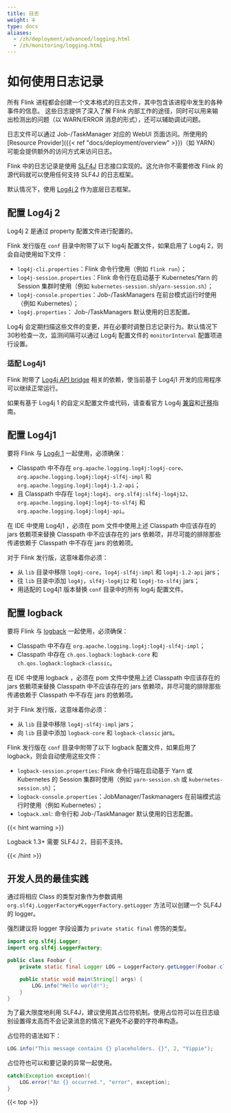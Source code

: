 ```yaml
---
title: 日志
weight: 4
type: docs
aliases:
  - /zh/deployment/advanced/logging.html
  - /zh/monitoring/logging.html
---
```

<!--
Licensed to the Apache Software Foundation (ASF) under one
or more contributor license agreements.  See the NOTICE file
distributed with this work for additional information
regarding copyright ownership.  The ASF licenses this file
to you under the Apache License, Version 2.0 (the
"License"); you may not use this file except in compliance
with the License.  You may obtain a copy of the License at

  http://www.apache.org/licenses/LICENSE-2.0

Unless required by applicable law or agreed to in writing,
software distributed under the License is distributed on an
"AS IS" BASIS, WITHOUT WARRANTIES OR CONDITIONS OF ANY
KIND, either express or implied.  See the License for the
specific language governing permissions and limitations
under the License.
-->

<a name="how-to-use-logging"></a>

# 如何使用日志记录

所有 Flink 进程都会创建一个文本格式的日志文件，其中包含该进程中发生的各种事件的信息。
这些日志提供了深入了解 Flink 内部工作的途径，同时可以用来输出检测出的问题（以 WARN/ERROR 消息的形式），还可以辅助调试问题。

日志文件可以通过 Job-/TaskManager 对应的 WebUI 页面访问。所使用的 [Resource Provider]({{< ref "docs/deployment/overview" >}})（如 YARN）可能会提供额外的访问方式来访问日志。

Flink 中的日志记录是使用 [SLF4J](http://www.slf4j.org/) 日志接口实现的。这允许你不需要修改 Flink 的源代码就可以使用任何支持 SLF4J 的日志框架。

默认情况下，使用 [Log4j 2](https://logging.apache.org/log4j/2.x/index.html) 作为底层日志框架。

<a name="configuring-log4j-2"></a>

## 配置 Log4j 2

Log4j 2 是通过 property 配置文件进行配置的。

Flink 发行版在 `conf` 目录中附带了以下 log4j 配置文件，如果启用了 Log4j 2，则会自动使用如下文件：

- `log4j-cli.properties`：Flink 命令行使用（例如 `flink run`）；
- `log4j-session.properties`：Flink 命令行在启动基于 Kubernetes/Yarn 的 Session 集群时使用（例如 `kubernetes-session.sh`/`yarn-session.sh`）；
- `log4j-console.properties`：Job-/TaskManagers 在前台模式运行时使用（例如 Kubernetes）；
- `log4j.properties`： Job-/TaskManagers 默认使用的日志配置。

Log4j 会定期扫描这些文件的变更，并在必要时调整日志记录行为。默认情况下30秒检查一次，监测间隔可以通过 Log4j 配置文件的 `monitorInterval` 配置项进行设置。

<a name="compatibility-with-log4j-1"></a>

### 适配 Log4j1

Flink 附带了 [Log4j API bridge](https://logging.apache.org/log4j/log4j-2.2/log4j-1.2-api/index.html) 相关的依赖，使当前基于 Log4j1 开发的应用程序可以继续正常运行。

如果有基于 Log4j 1 的自定义配置文件或代码，请查看官方 Log4j [兼容](https://logging.apache.org/log4j/2.x/manual/compatibility.html)和[迁移](https://logging.apache.org/log4j/2.x/manual/migration.html)指南。

<a name="configuring-log4j1"> </a>

## 配置 Log4j1

要将 Flink 与 [Log4j 1](https://logging.apache.org/log4j/1.2/) 一起使用，必须确保：
- Classpath 中不存在 `org.apache.logging.log4j:log4j-core`、`org.apache.logging.log4j:log4j-slf4j-impl` 和 `org.apache.logging.log4j:log4j-1.2-api`；
- 且 Classpath 中存在 `log4j:log4j`、`org.slf4j:slf4j-log4j12`、`org.apache.logging.log4j:log4j-to-slf4j` 和 `org.apache.logging.log4j:log4j-api`。

在 IDE 中使用 Log4j1 ，必须在 pom 文件中使用上述 Classpath 中应该存在的 jars 依赖项来替换  Classpath 中不应该存在的 jars 依赖项，并尽可能的排除那些传递依赖于 Classpath 中不存在 jars 的依赖项。

对于 Flink 发行版，这意味着你必须：
- 从 `lib` 目录中移除 `log4j-core`，`log4j-slf4j-impl` 和 `log4j-1.2-api` jars；
- 往 `lib` 目录中添加 `log4j`，`slf4j-log4j12` 和 `log4j-to-slf4j` jars；
- 用适配的 Log4j1 版本替换 `conf` 目录中的所有 log4j 配置文件。

<a name="configuring-logback"> </a>

## 配置 logback

要将 Flink 与 [logback](https://logback.qos.ch/) 一起使用，必须确保：

- Classpath 中不存在 `org.apache.logging.log4j:log4j-slf4j-impl`；
- Classpath 中存在 `ch.qos.logback:logback-core` 和 `ch.qos.logback:logback-classic`。

在 IDE 中使用 logback ，必须在 pom 文件中使用上述 Classpath 中应该存在的 jars 依赖项来替换  Classpath 中不应该存在的 jars 依赖项，并尽可能的排除那些传递依赖于 Classpath 中不存在 jars 的依赖项。

对于 Flink 发行版，这意味着你必须：

- 从 `lib` 目录中移除 `log4j-slf4j-impl`  jars；
- 向 `lib` 目录中添加 `logback-core` 和 `logback-classic` jars。

Flink 发行版在 `conf` 目录中附带了以下 logback 配置文件，如果启用了 logback，则会自动使用这些文件：

- `logback-session.properties`: Flink 命令行端在启动基于 Yarn 或 Kubernetes 的 Session 集群时使用（例如 `yarn-session.sh` 或 `kubernetes-session.sh`）；
- `logback-console.properties`：JobManager/Taskmanagers 在前端模式运行时使用（例如 Kubernetes）；
- `logback.xml`: 命令行和 Job-/TaskManager 默认使用的日志配置。

{{< hint warning >}}

Logback 1.3+ 需要 SLF4J 2，目前不支持。

{{< /hint >}}


<a name="best-practices-for-developers"></a>

## 开发人员的最佳实践

通过将相应 Class 的类型对象作为参数调用 `org.slf4j.LoggerFactory#LoggerFactory.getLogger` 方法可以创建一个 SLF4J 的 logger。

强烈建议将 logger 字段设置为 `private static final` 修饰的类型。

```java
import org.slf4j.Logger;
import org.slf4j.LoggerFactory;

public class Foobar {
	private static final Logger LOG = LoggerFactory.getLogger(Foobar.class);

	public static void main(String[] args) {
		LOG.info("Hello world!");
	}
}
```

为了最大限度地利用 SLF4J，建议使用其占位符机制。使用占位符可以在日志级别设置得太高而不会记录消息的情况下避免不必要的字符串构造。

占位符的语法如下：

```java
LOG.info("This message contains {} placeholders. {}", 2, "Yippie");
```

占位符也可以和要记录的异常一起使用。

```java
catch(Exception exception){
	LOG.error("An {} occurred.", "error", exception);
}
```

{{< top >}}
